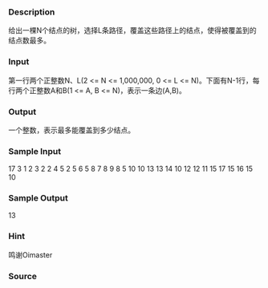 
### Description
给出一棵N个结点的树，选择L条路径，覆盖这些路径上的结点，使得被覆盖到的结点数最多。


### Input
第一行两个正整数N、L(2 <= N <= 1,000,000, 0 <= L <= N)。下面有N-1行，每行两个正整数A和B(1 <= A, B <= N)，表示一条边(A,B)。


### Output
一个整数，表示最多能覆盖到多少结点。


### Sample Input
17 3
1 2
3 2
2 4
5 2
5 6
5 8
7 8
9 8
5 10
10 13
13 14
10 12
12 11
15 17
15 16
15 10


### Sample Output
13

### Hint
鸣谢Oimaster
### Source
